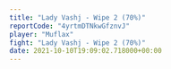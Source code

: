 ```yaml
---
title: "Lady Vashj - Wipe 2 (70%)"
reportCode: "4yrtmDTNkwGfznvJ"
player: "Muflax"
fight: "Lady Vashj - Wipe 2 (70%)"
date: 2021-10-10T19:09:02.718000+00:00
---
```

